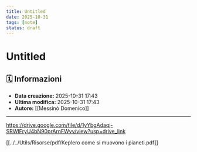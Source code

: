 ```yaml
---
title: Untitled
date: 2025-10-31
tags: [note]
status: draft
---
```


# Untitled

## 🗓️ Informazioni
- **Data creazione:** 2025-10-31 17:43
- **Ultima modifica:** 2025-10-31 17:43
- **Autore:** [[Messinò Domenico]]


---
https://drive.google.com/file/d/1yYbgAdaqj-SRWIFryU4bN90prArnFWvv/view?usp=drive_link

[[../../Utils/Risorse/pdf/Keplero come si muovono i pianeti.pdf]]
